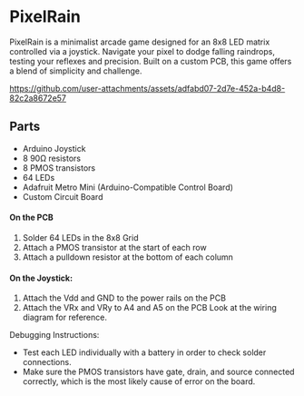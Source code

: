 # PixelRain
PixelRain is a minimalist arcade game designed for an 8x8 LED matrix controlled via a joystick. Navigate your pixel to dodge falling raindrops, testing your reflexes and precision. Built on a custom PCB, this game offers a blend of simplicity and challenge.

https://github.com/user-attachments/assets/adfabd07-2d7e-452a-b4d8-82c2a8672e57

## Parts
- Arduino Joystick
- 8 90Ω resistors
- 8 PMOS transistors
- 64 LEDs
- Adafruit Metro Mini (Arduino-Compatible Control Board)
- Custom Circuit Board
#### On the PCB
1. Solder 64 LEDs in the 8x8 Grid
2. Attach a PMOS transistor at the start of each row
3. Attach a pulldown resistor at the bottom of each column
#### On the Joystick:
1. Attach the Vdd and GND to the power rails on the PCB
2. Attach the VRx and VRy to A4 and A5 on the PCB
Look at the wiring diagram for reference.

Debugging Instructions:
- Test each LED individually with a battery in order to check solder connections.
- Make sure the PMOS transistors have gate, drain, and source connected correctly, which is the most likely cause of error on the board.
